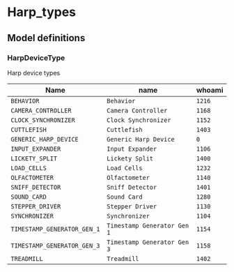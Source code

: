 # Harp_types

## Model definitions

### HarpDeviceType

Harp device types

| Name | name | whoami |
|------|------|------|
| `BEHAVIOR` | `Behavior` | `1216` |
| `CAMERA_CONTROLLER` | `Camera Controller` | `1168` |
| `CLOCK_SYNCHRONIZER` | `Clock Synchronizer` | `1152` |
| `CUTTLEFISH` | `Cuttlefish` | `1403` |
| `GENERIC_HARP_DEVICE` | `Generic Harp Device` | `0` |
| `INPUT_EXPANDER` | `Input Expander` | `1106` |
| `LICKETY_SPLIT` | `Lickety Split` | `1400` |
| `LOAD_CELLS` | `Load Cells` | `1232` |
| `OLFACTOMETER` | `Olfactometer` | `1140` |
| `SNIFF_DETECTOR` | `Sniff Detector` | `1401` |
| `SOUND_CARD` | `Sound Card` | `1280` |
| `STEPPER_DRIVER` | `Stepper Driver` | `1130` |
| `SYNCHRONIZER` | `Synchronizer` | `1104` |
| `TIMESTAMP_GENERATOR_GEN_1` | `Timestamp Generator Gen 1` | `1154` |
| `TIMESTAMP_GENERATOR_GEN_3` | `Timestamp Generator Gen 3` | `1158` |
| `TREADMILL` | `Treadmill` | `1402` |


